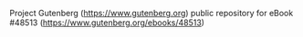 Project Gutenberg (https://www.gutenberg.org) public repository for eBook #48513 (https://www.gutenberg.org/ebooks/48513)
